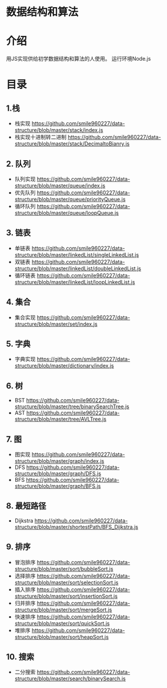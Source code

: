 # 数据结构和算法

# 介绍
用JS实现供给初学数据结构和算法的人使用。
运行环境Node.js

# 目录

## 1.栈
* 栈实现 https://github.com/smile960227/data-structure/blob/master/stack/index.js
* 栈实现十进制转二进制 https://github.com/smile960227/data-structure/blob/master/stack/DecimaltoBianry.js

## 2. 队列
* 队列实现 https://github.com/smile960227/data-structure/blob/master/queue/index.js
* 优先队列 https://github.com/smile960227/data-structure/blob/master/queue/priorityQueue.js
* 循环队列 https://github.com/smile960227/data-structure/blob/master/queue/loopQueue.js

## 3. 链表
* 单链表 https://github.com/smile960227/data-structure/blob/master/linkedList/singleLinkedList.js
* 双链表 https://github.com/smile960227/data-structure/blob/master/linkedList/doubleLinkedList.js
* 循环链表 https://github.com/smile960227/data-structure/blob/master/linkedList/loopLinkedList.js

## 4. 集合
* 集合实现 https://github.com/smile960227/data-structure/blob/master/set/index.js

## 5. 字典
* 字典实现 https://github.com/smile960227/data-structure/blob/master/dictionary/index.js

## 6. 树
* BST https://github.com/smile960227/data-structure/blob/master/tree/binarySearchTree.js
* AST https://github.com/smile960227/data-structure/blob/master/tree/AVLTree.js

## 7. 图
* 图实现 https://github.com/smile960227/data-structure/blob/master/graph/index.js
* DFS https://github.com/smile960227/data-structure/blob/master/graph/DFS.js
* BFS https://github.com/smile960227/data-structure/blob/master/graph/BFS.js

## 8. 最短路径
* Dijkstra https://github.com/smile960227/data-structure/blob/master/shortestPath/BFS_Dijkstra.js

## 9. 排序
* 冒泡排序 https://github.com/smile960227/data-structure/blob/master/sort/bubbleSort.js
* 选择排序 https://github.com/smile960227/data-structure/blob/master/sort/selectionSort.js
* 插入排序 https://github.com/smile960227/data-structure/blob/master/sort/insertionSort.js
* 归并排序 https://github.com/smile960227/data-structure/blob/master/sort/mergeSort.js
* 快速排序 https://github.com/smile960227/data-structure/blob/master/sort/quickSort.js
* 堆排序 https://github.com/smile960227/data-structure/blob/master/sort/heapSort.js

## 10. 搜索
* 二分搜索 https://github.com/smile960227/data-structure/blob/master/search/binarySearch.js
